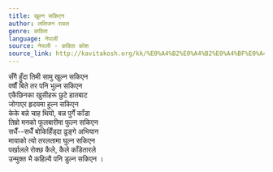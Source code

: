 ```yaml
---
title: खुल्न सकिएन
author: ललिजन रावल
genre: कविता
language: नेपाली
source: नेपाली - कविता कोश
source_link: http://kavitakosh.org/kk/%E0%A4%B2%E0%A4%B2%E0%A4%BF%E0%A4%9C%E0%A4%A8_%E0%A4%B0%E0%A4%BE%E0%A4%B5%E0%A4%B2
---
```


सँगै हुँदा तिमी सामु खुल्न सकिएन  
वर्षौं बिते तर पनि भुल्न सकिएन  
एकैछिनका खुसीहरू छुटे हातबाट  
जोगाएर हृदयमा हुल्न सकिएन  
केके बन्ने चाह थियो, बन्न पुगेँ काँडा  
तिम्रो मनको फूलबारीमा फुल्न सकिएन  
सधैँ--सधैँ बोकिहिँड्दा ढुङ्गे अभियान  
मायाको त्यो तरलतामा घुल्न सकिएन  
पर्खालले रोक्छ कैले, कैले काँडेतारले  
उन्मुक्त भै कहिल्यै पनि डुल्न सकिएन ।
